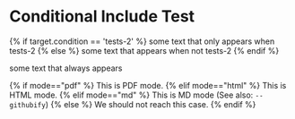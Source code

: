 # Conditional Include Test

{% if target.condition == 'tests-2' %}
some text that only appears when tests-2
{% else %}
some text that appears when not tests-2
{% endif %}

some text that always appears

{% if mode=="pdf" %}
This is PDF mode.
{% elif mode=="html" %}
This is HTML mode.
{% elif mode=="md" %}
This is MD mode (See also: `--githubify`)
{% else %}
We should not reach this case.
{% endif %}
